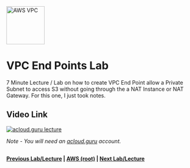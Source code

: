 <img src="https://i.imgur.com/4x1VSb6.png" height="100" title="AWS VPC" />


VPC End Points Lab
======

7 Minute Lecture / Lab on how to create VPC End Point allow a Private Subnet to access S3 without
going through the a NAT Instance or NAT Gateway.  For this one, I just took notes.
 
  
## Video Link

[![acloud.guru lecture](https://i.imgur.com/gK5x70y.png)](https://acloud.guru/course/aws-certified-solutions-architect-associate/learn/vpc/434a93bb-4762-af5a-e032-de470fd7ac84/watch)

*Note - You will need an [acloud.guru](acloud.guru) account.*


## 

**[Previous Lab/Lecture](vpc-nat-vs-bastion.md) | [AWS (root)](../readme.adoc) | [Next Lab/Lecture](vpc-cleanup-lab.md)**








